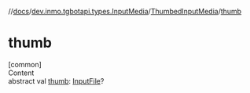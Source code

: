 //[docs](../../../index.md)/[dev.inmo.tgbotapi.types.InputMedia](../index.md)/[ThumbedInputMedia](index.md)/[thumb](thumb.md)



# thumb  
[common]  
Content  
abstract val [thumb](thumb.md): [InputFile](../../dev.inmo.tgbotapi.requests.abstracts/-input-file/index.md)?  



